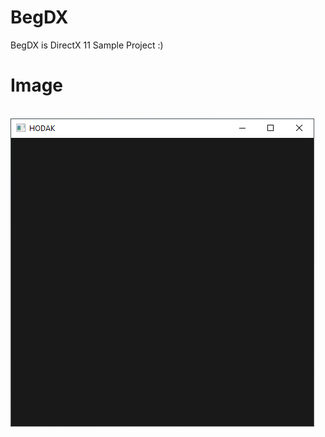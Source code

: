 # BegDX
BegDX is DirectX 11 Sample Project :)
# Image
<br>![img](https://raw.githubusercontent.com/HODAKdev/BegDX/main/IMAGE.png)
